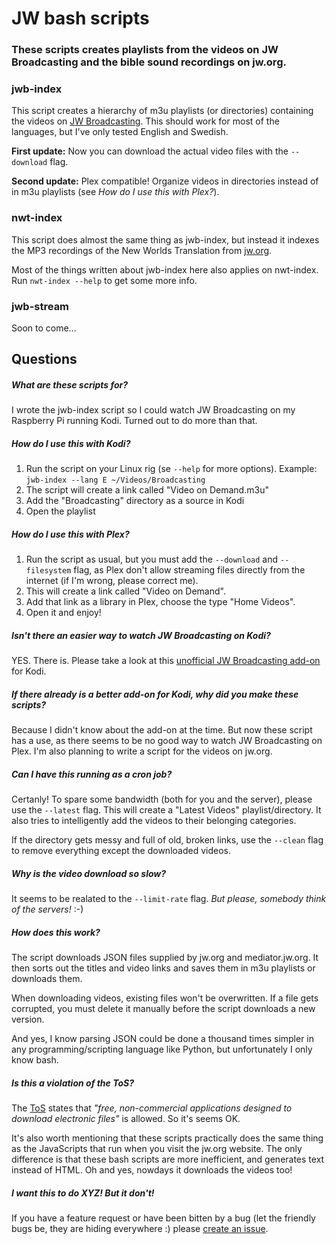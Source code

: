 # JW bash scripts

### These scripts creates playlists from the videos on JW Broadcasting and the bible sound recordings on jw.org.

### jwb-index
This script creates a hierarchy of m3u playlists (or directories) containing the videos on [JW Broadcasting](http://tv.jw.org/). This should work for most of the languages, but I've only tested English and Swedish.

**First update:** Now you can download the actual video files with the `--download` flag.

**Second update:** Plex compatible! Organize videos in directories instead of in m3u playlists (see *How do I use this with Plex?*).

### nwt-index
This script does almost the same thing as jwb-index, but instead it indexes the MP3 recordings of the New Worlds Translation from [jw.org](http://www.jw.org).

Most of the things written about jwb-index here also applies on nwt-index. Run `nwt-index --help` to get some more info.

### jwb-stream

Soon to come...

## Questions

##### What are these scripts for?

I wrote the jwb-index script so I could watch JW Broadcasting on my Raspberry Pi running Kodi. Turned out to do more than that.

##### How do I use this with Kodi?

1. Run the script on your Linux rig (se `--help` for more options). Example: `jwb-index --lang E ~/Videos/Broadcasting`
2. The script will create a link called "Video on Demand.m3u"
3. Add the "Broadcasting" directory as a source in Kodi
4. Open the playlist

##### How do I use this with Plex?

1. Run the script as usual, but you must add the `--download` and `--filesystem` flag, as Plex don't allow streaming files directly from the internet (if I'm wrong, please correct me).
2. This will create a link called "Video on Demand".
3. Add that link as a library in Plex, choose the type "Home Videos".
4. Open it and enjoy!

##### Isn't there an easier way to watch JW Broadcasting on Kodi?

YES. There is. Please take a look at this [unofficial JW Broadcasting add-on](http://ca0abinary.github.io/plugin.video.jwtv-unofficial/) for Kodi.

##### If there already is a better add-on for Kodi, why did you make these scripts?

Because I didn't know about the add-on at the time. But now these script has a use, as there seems to be no good way to watch JW Broadcasting on Plex. I'm also planning to write a script for the videos on jw.org.

##### Can I have this running as a cron job?

Certanly! To spare some bandwidth (both for you and the server), please use the `--latest` flag. This will create a "Latest Videos" playlist/directory. It also tries to intelligently add the videos to their belonging categories.

If the directory gets messy and full of old, broken links, use the `--clean` flag to remove everything except the downloaded videos.

##### Why is the video download so slow?

It seems to be realated to the `--limit-rate` flag. *But please, somebody think of the servers!* :-)

##### How does this work?

The script downloads JSON files supplied by jw.org and mediator.jw.org. It then sorts out the titles and video links and saves them in m3u playlists or downloads them.

When downloading videos, existing files won't be overwritten. If a file gets corrupted, you must delete it manually before the script downloads a new version.

And yes, I know parsing JSON could be done a thousand times simpler in any programming/scripting language like Python, but unfortunately I only know bash.

##### Is this a violation of the ToS?

The [ToS](http://www.jw.org/en/terms-of-use/) states that *"free, non-commercial applications designed to download electronic files"* is allowed. So it's seems OK.

It's also worth mentioning that these scripts practically does the same thing as the JavaScripts that run when you visit the jw.org website. The only difference is that these bash scripts are more inefficient, and generates text instead of HTML. Oh and yes, nowdays it downloads the videos too!

##### I want this to do XYZ! But it don't!

If you have a feature request or have been bitten by a bug (let the friendly bugs be, they are hiding everywhere :) please [create an issue](https://github.com/allejok96/jw-kodiator/issues).
